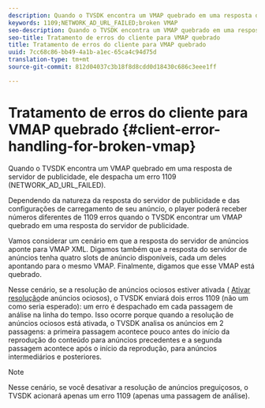 ```yaml
---
description: Quando o TVSDK encontra um VMAP quebrado em uma resposta de servidor de publicidade, ele despacha um erro 1109 (NETWORK_AD_URL_FAILED).
keywords: 1109;NETWORK_AD_URL_FAILED;broken VMAP
seo-description: Quando o TVSDK encontra um VMAP quebrado em uma resposta de servidor de publicidade, ele despacha um erro 1109 (NETWORK_AD_URL_FAILED).
seo-title: Tratamento de erros do cliente para VMAP quebrado
title: Tratamento de erros do cliente para VMAP quebrado
uuid: 7cc68c86-bb49-4a1b-a1ec-65ca4c94d75d
translation-type: tm+mt
source-git-commit: 812d04037c3b18f8d8cdd0d18430c686c3eee1ff

---
```



# Tratamento de erros do cliente para VMAP quebrado {#client-error-handling-for-broken-vmap}

Quando o TVSDK encontra um VMAP quebrado em uma resposta de servidor de publicidade, ele despacha um erro 1109 (NETWORK_AD_URL_FAILED).

Dependendo da natureza da resposta do servidor de publicidade e das configurações de carregamento de seu anúncio, o player poderá receber números diferentes de 1109 erros quando o TVSDK encontrar um VMAP quebrado em uma resposta do servidor de publicidade.

Vamos considerar um cenário em que a resposta do servidor de anúncios aponte para VMAP XML. Digamos também que a resposta do servidor de anúncios tenha quatro slots de anúncio disponíveis, cada um deles apontando para o mesmo VMAP. Finalmente, digamos que esse VMAP está quebrado.

Nesse cenário, se a resolução de anúncios ociosos estiver ativada ( [Ativar resolução](../../../tvsdk-2.7-for-android/ad-insertion/c-psdk-android-2.7-lazy-ad-resolving/t-psdk-android-2.7-enable-lazy-ad-resolving.md)de anúncios ociosos), o TVSDK enviará dois erros 1109 (não um como seria esperado): um erro é despachado em cada passagem de análise na linha do tempo. Isso ocorre porque quando a resolução de anúncios ociosos está ativada, o TVSDK analisa os anúncios em 2 passagens: a primeira passagem acontece pouco antes do início da reprodução do conteúdo para anúncios precedentes e a segunda passagem acontece após o início da reprodução, para anúncios intermediários e posteriores.

>[!NOTE]
>
>Nesse cenário, se você desativar a resolução de anúncios preguiçosos, o TVSDK acionará apenas um erro 1109 (apenas uma passagem de análise).

